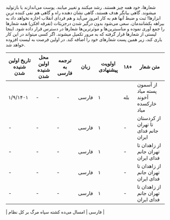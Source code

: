 شعارها، خود همه چیز هستند. رشد میکنند و تغییر میابند. پوست می‌اندازند یا بازتولید میشوند. گاهی بیانگر هدف هستند، گاهی نشان دهنده راه و گاهی هم نفی کننده ترینِ ابزارها! 
ثبت و ضبط آنها هم به کار امروز می‌آید و هم فردای انقلاب اجازه نخواهد داد به بیراهه بکشانندمان. 
سعی می‌شود بدون درگیر شدن درجزیئات (تفرقه افکن) همه شعارها را جمع آوری نموده و مناسبترین‌ها و موثرترین‌ها شعارها در دسترس قرار داده شود.
اینجا لیستی از شعارها قرار گرفته که به مرور تکمیل میشوند. اگر کسی میتواند در این کار یاری کند، زیر همین پست شعارهای خود را اضافه کند. در اولین فرصت به لیست افزوده خواهد شد.



|  تاریخ اولین شنیده شدن | محل اولین شنیده شدن | ترجمه به فارسی | زبان | اولویت پیشنهادی | ۱۸+| متن شعار |
| ------------- | ------------- | ------------- | ------------- | ------------- | ------------- | ------------- |
| ۱/۹/۱۴۰۱  |- |-  |فارسی  |۱  |بله  | از آسمون پسته میاد  آخوند خارکسده میاد  |
| -  |- |-  |فارسی  |۱  |-  | از کردستان تا تهران  جانم فدای ایران  |
| -  |- |-  |فارسی  |۱  |-  | از زاهدان تا تهران  جانم فدای ایران  |
| -  |- |-  |فارسی  |۱  |-  | از زاهدان تا تهران  جانم فدای ایران  |
| -  |- |-  |فارسی  |۱  |-  | از زاهدان تا تهران  جانم فدای ایران  |

| فارسی  | امسال می‌ده کشته سپاه  مرگ بر کل نظام  |
